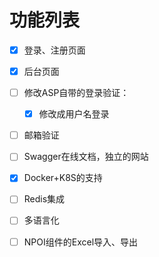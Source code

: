 # 功能列表

- [x] 登录、注册页面
- [x] 后台页面
- [ ] 修改ASP自带的登录验证：
  - [x] 修改成用户名登录
- [ ] 邮箱验证
- [ ] Swagger在线文档，独立的网站
- [x] Docker+K8S的支持
- [ ] Redis集成
- [ ] 多语言化
- [ ] NPOI组件的Excel导入、导出

